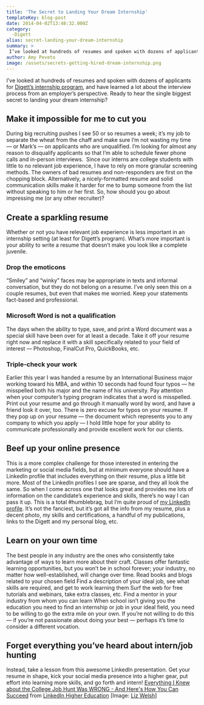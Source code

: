 ```yaml
---
title: 'The Secret to Landing Your Dream Internship'
templateKey: blog-post
date: 2014-04-02T13:48:32.000Z
category: 
  -Digett
alias: secret-landing-your-dream-internship
summary: > 
 I’ve looked at hundreds of resumes and spoken with dozens of applicants for Digett’s internship program, and have learned a lot about the interview process from an employer’s perspective. Ready to hear the single biggest secret to landing your dream internship?
author: Amy Peveto
image: /assets/secrets-getting-hired-dream-internship.png
---
```


I’ve looked at hundreds of resumes and spoken with dozens of applicants for [Digett’s internship program](/internship-program), and have learned a lot about the interview process from an employer’s perspective. Ready to hear the single biggest secret to landing your dream internship?

Make it impossible for me to cut you
------------------------------------

During big recruiting pushes I see 50 or so resumes a week; it’s my job to separate the wheat from the chaff and make sure I’m not wasting my time — or Mark’s — on applicants who are unqualified. I’m looking for almost any reason to disqualify applicants so that I’m able to schedule fewer phone calls and in-person interviews.  Since our interns are college students with little to no relevant job experience, I have to rely on more granular screening methods. The owners of bad resumes and non-responders are first on the chopping block. Alternatively, a nicely-formatted resume and solid communication skills make it harder for me to bump someone from the list without speaking to him or her first. So, how should you go about impressing me (or any other recruiter)?

Create a sparkling resume
-------------------------

Whether or not you have relevant job experience is less important in an internship setting (at least for Digett’s program). What’s more important is your ability to write a resume that doesn’t make you look like a complete juvenile.

### Drop the emoticons

“Smiley” and “winky” faces may be appropriate in texts and informal conversation, but they do not belong on a resume. I’ve only seen this on a couple resumes, but even that makes me worried. Keep your statements fact-based and professional.

### Microsoft Word is not a qualification

The days when the ability to type, save, and print a Word document was a special skill have been over for at least a decade. Take it off your resume right now and replace it with a skill specifically related to your field of interest — Photoshop, FinalCut Pro, QuickBooks, etc.

### Triple-check your work

Earlier this year I was handed a resume by an International Business major working toward his MBA, and within 10 seconds had found four typos — he misspelled both his major and the name of his university. Pay attention when your computer’s typing program indicates that a word is misspelled. Print out your resume and go through it manually word by word, and have a friend look it over, too. There is zero excuse for typos on your resume. If they pop up on your resume — the document which represents you to any company to which you apply — I hold little hope for your ability to communicate professionally and provide excellent work for our clients.

Beef up your online presence
----------------------------

This is a more complex challenge for those interested in entering the marketing or social media fields, but at minimum everyone should have a LinkedIn profile that includes everything on their resume, plus a little bit more. Most of the LinkedIn profiles I see are sparse, and they all look the same. So when I come across one that looks great and provides me lots of information on the candidate’s experience and skills, there’s no way I can pass it up. This is a total #humblebrag, but I’m quite proud of [my LinkedIn profile](https://www.linkedin.com/in/amypeveto). It’s not the fanciest, but it’s got all the info from my resume, plus a decent photo, my skills and certifications, a handful of my publications, links to the Digett and my personal blog, etc.

Learn on your own time
----------------------

The best people in any industry are the ones who consistently take advantage of ways to learn more about their craft. Classes offer fantastic learning opportunities, but you won’t be in school forever; your industry, no matter how well-established, will change over time. Read books and blogs related to your chosen field Find a description of your ideal job, see what skills are required, and get to work learning them Surf the web for free tutorials and webinars, take extra classes, etc. Find a mentor in your industry from whom you can learn When school isn’t giving you the education you need to find an internship or job in your ideal field, you need to be willing to go the extra mile on your own. If you’re not willing to do this — if you’re not passionate about doing your best — perhaps it’s time to consider a different vocation.

Forget everything you’ve heard about intern/job hunting
-------------------------------------------------------

Instead, take a lesson from this awesome LinkedIn presentation. Get your resume in shape, kick your social media presence into a higher gear, put effort into learning more skills, and go forth and intern! [Everything I Knew about the College Job Hunt Was WRONG - And Here's How You Can Succeed](//www.slideshare.net/linkedinstudents/everything-i-knew-about-the-college-job-hunt-was-wrong-and-heres-how-you-can-succeed-29337226 "Everything I Knew about the College Job Hunt Was WRONG - And Here's How You Can Succeed") from [LinkedIn Higher Education](https://www.slideshare.net/linkedinstudents) \[Image: [Liz Welsh](http://www.flickr.com/photos/subtleromance/4018064852/)\]
